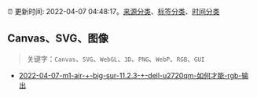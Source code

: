 :alarm_clock: 更新时间: 2022-04-07 04:48:17。[来源分类](../README.md)、[标签分类](../TAGS.md)、[时间分类](../TIMELINE.md)

## Canvas、SVG、图像


> 关键字：`Canvas`、`SVG`、`WebGL`、`3D`、`PNG`、`WebP`、`RGB`、`GUI`



- [2022-04-07-m1-air-+-big-sur-11.2.3-+-dell-u2720qm-如何才能-rgb-输出](https://www.v2ex.com/t/845416) 
